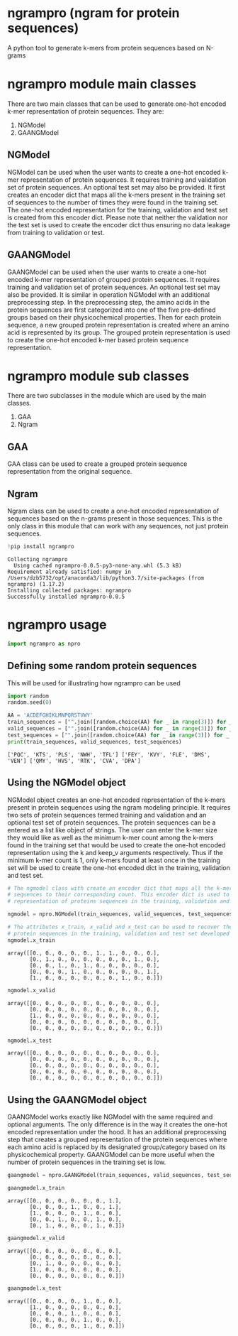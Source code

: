 # ngrampro (ngram for protein sequences)
A python tool to generate k-mers from protein sequences based on N-grams


# ngrampro module main classes
There are two main classes that can be used to generate one-hot encoded k-mer representation of protein sequences. 
They are:
1. NGModel
2. GAANGModel

## NGModel
NGModel can be used when the user wants to create a one-hot encoded k-mer representation of protein sequences. It 
requires training and validation set of protein sequences. An optional test set may also be provided. It first creates 
an encoder dict that maps all the k-mers present in the training set of sequences to the number of times they were found
 in the training set. The one-hot encoded representation for the training, validation and test set is created from this 
 encoder dict. Please note that neither the validation nor the test set is used to create the encoder dict thus ensuring
no data leakage from training to validation or test.

## GAANGModel
GAANGModel can be used when the user wants to create a one-hot encoded k-mer representation of grouped protein 
sequences. It requires training and validation set of protein sequences. An optional test set may also be provided. 
It is similar in operation NGModel with an additional preprocessing step. In the preprocessing step, the amino acids in 
the protein sequences are first categorized into one of the five pre-defined groups based on their physicochemical 
properties. Then for each protein sequence, a new grouped protein representation is created where an amino acid is 
represented by its group. The grouped protein representation is used to create the one-hot encoded k-mer based protein 
sequence representation.


# ngrampro module sub classes
There are two subclasses in the module which are used by the main classes.
1. GAA
2. Ngram

## GAA
GAA class can be used to create a grouped protein sequence representation from the original sequence.

## Ngram
Ngram class can be used to create a one-hot encoded representation of sequences based on the n-grams present in those 
sequences. This is the only class in this module that can work with any sequences, not just protein sequences.

```python
!pip install ngrampro
```

    Collecting ngrampro
      Using cached ngrampro-0.0.5-py3-none-any.whl (5.3 kB)
    Requirement already satisfied: numpy in /Users/dzb5732/opt/anaconda3/lib/python3.7/site-packages (from ngrampro) (1.17.2)
    Installing collected packages: ngrampro
    Successfully installed ngrampro-0.0.5

# ngrampro usage

```python
import ngrampro as npro
```

## Defining some random protein sequences
This will be used for illustrating how ngrampro can be used


```python
import random
random.seed(0)

AA = 'ACDEFGHIKLMNPQRSTVWY'
train_sequences = ["".join([random.choice(AA) for _ in range(3)]) for _ in range(5)]
valid_sequences = ["".join([random.choice(AA) for _ in range(3)]) for _ in range(5)]
test_sequences = ["".join([random.choice(AA) for _ in range(3)]) for _ in range(5)]
print(train_sequences, valid_sequences, test_sequences)
```

    ['PQC', 'KTS', 'PLS', 'NWH', 'TFL'] ['FEY', 'KVY', 'FLE', 'DMS', 'VEN'] ['QMY', 'HVS', 'RTK', 'CVA', 'DPA']


## Using the NGModel object

NGModel object creates an one-hot encoded representation of the k-mers present in protein sequences using the ngram modeling principle. It requires two sets of protein sequences termed training and validation and an optional test set of protein sequences. The protein sequences can be a entered as a list like object of strings. The user can enter the k-mer size they would like as well as the minimum k-mer count among the k-mers found in the training set that would be used to create the one-hot encoded representation using the k and keep_v arguments respectively. Thus if the minimum k-mer count is 1, only k-mers found at least once in the training set will be used to create the one-hot encoded dict in the training, validation and test set.  


```python
# The ngmodel class with create an encoder dict that maps all the k-mers found in the training set of protein 
# sequences to their corresponding count. This encoder dict is used to subsequently create a one-hot encoded
# representation of proteins sequences in the training, validation and test set. 

ngmodel = npro.NGModel(train_sequences, valid_sequences, test_sequences, k=2, keep_v=0)
```


```python
# The attributes x_train, x_valid and x_test can be used to recover the one hot encoded representation of 
# protein sequences in the training, validation and test set developed by ngmodel 
ngmodel.x_train
```




    array([[0., 0., 0., 0., 0., 1., 1., 0., 0., 0.],
           [0., 1., 0., 0., 0., 0., 0., 0., 1., 0.],
           [0., 0., 1., 0., 1., 0., 0., 0., 0., 0.],
           [0., 0., 0., 1., 0., 0., 0., 0., 0., 1.],
           [1., 0., 0., 0., 0., 0., 0., 1., 0., 0.]])




```python
ngmodel.x_valid
```




    array([[0., 0., 0., 0., 0., 0., 0., 0., 0., 0.],
           [0., 0., 0., 0., 0., 0., 0., 0., 0., 0.],
           [1., 0., 0., 0., 0., 0., 0., 0., 0., 0.],
           [0., 0., 0., 0., 0., 0., 0., 0., 0., 0.],
           [0., 0., 0., 0., 0., 0., 0., 0., 0., 0.]])




```python
ngmodel.x_test
```




    array([[0., 0., 0., 0., 0., 0., 0., 0., 0., 0.],
           [0., 0., 0., 0., 0., 0., 0., 0., 0., 0.],
           [0., 0., 0., 0., 0., 0., 0., 0., 0., 0.],
           [0., 0., 0., 0., 0., 0., 0., 0., 0., 0.],
           [0., 0., 0., 0., 0., 0., 0., 0., 0., 0.]])



## Using the GAANGModel object 

GAANGModel works exactly like NGModel with the same required and optional arguments. The only difference is in the way it creates the one-hot encoded representation under the hood. It has an additional preprocessing step that creates a grouped representation of the protein sequences where each amino acid is replaced by its designated group/category based on its physicochemical property. GAANGModel can be more useful when the number of protein sequences in the training set is low.


```python
gaangmodel = npro.GAANGModel(train_sequences, valid_sequences, test_sequences, k=2, keep_v=0)
```


```python
gaangmodel.x_train
```




    array([[0., 0., 0., 0., 0., 0., 1.],
           [0., 0., 0., 1., 0., 0., 1.],
           [1., 0., 0., 0., 1., 0., 0.],
           [0., 0., 1., 0., 0., 1., 0.],
           [0., 1., 0., 0., 0., 1., 0.]])




```python
gaangmodel.x_valid
```




    array([[0., 0., 0., 0., 0., 0., 0.],
           [0., 0., 0., 0., 0., 0., 0.],
           [0., 1., 0., 0., 0., 0., 0.],
           [1., 0., 0., 0., 0., 0., 0.],
           [0., 0., 0., 0., 0., 0., 0.]])




```python
gaangmodel.x_test
```




    array([[0., 0., 0., 0., 1., 0., 0.],
           [1., 0., 0., 0., 0., 0., 0.],
           [0., 0., 0., 1., 0., 0., 0.],
           [0., 0., 0., 0., 1., 0., 0.],
           [0., 0., 0., 0., 1., 0., 0.]])
